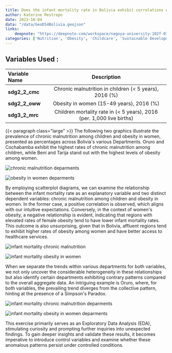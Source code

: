 ```yaml
---
title: Does the infant mortality rate in Bolivia exhibit correlations with nutritional challenges? Could there be evidence of a Simpson's Paradox?
author: Katerine Restrepo
date: 2023-10-04
data: "/data/GeoDS4Bolivia.geojson"
links:
    deepnote: "https://deepnote.com/workspace/nagoya-university-102f-072bbb53-844b-47b1-aa0d- c8654cf05167/project/Nutritional-Inequality-b5441f3b-b9ff-452a-a4cf-3a2ce6025e8d/notebook/Infant%20Mortality%20and%20Nutrition%20in%20Bolivia-84beb61d25a44593b6f174613c80f259"
categories: ['Nutrition', 'Obesity', 'Childcare', 'Sustainable Development']
---
```


## **Variables Used :**
| Variable Name | Description |
| :-- | :-: |
|<b>sdg2_2_cmc</b>|Chronic malnutrition in children (< 5 years), 2016 (%)|
|<b>sdg2_2_oww</b>|Obesity in women (15-49 years), 2016 (%)|
|<b>sdg3_2_mrc</b>|Children mortality rate in (< 5 years), 2016 (per. 1,000 live births)|



{{< paragraph class="large" >}}
The following two graphics illustrate the prevalence of chronic malnutrition among children and obesity in women, presented as percentages across Bolivia's various Departments. Oruro and Cochabamba exhibit the highest rates of chronic malnutrition among children, while Beni and Tarija stand out with the highest levels of obesity among women.

![chronic malnutrition deparments](stories/Katerine-Restrepo-1/Image1.png)

![obesity in women deparments](stories/Katerine-Restrepo-1/Image2.png)


By employing scatterplot diagrams, we can examine the relationship between the infant mortality rate as an explanatory variable and two distinct dependent variables: chronic malnutrition among children and obesity in women. In the former case, a positive correlation is observed, which aligns with our intuitive expectations. Conversely, in the context of women's obesity, a negative relationship is evident, indicating that regions with elevated rates of female obesity tend to have lower infant mortality rates. This outcome is also unsurprising, given that in Bolivia, affluent regions tend to exhibit higher rates of obesity among women and have better access to healthcare services.

![infant mortality chronic malnutrition ](stories/Katerine-Restrepo-1/Image3.png)

![infant mortality obesity in women ](stories/Katerine-Restrepo-1/Image4.png)

When we separate the trends within various departments for both variables, we not only uncover the considerable heterogeneity in these relationships but also identify certain departments exhibiting contrary patterns compared to the overall aggregate data. An intriguing example is Oruro, where, for both variables, the prevailing trend diverges from the collective pattern, hinting at the presence of a Simpson's Paradox.

![infant mortality chronic malnutrition deparments](stories/Katerine-Restrepo-1/Image5.png)

![infant mortality obesity in women deparments](stories/Katerine-Restrepo-1/Image6.png)

This exercise primarily serves as an Exploratory Data Analysis (EDA), stimulating curiosity and prompting further inquiries into unexpected findings. To gain deeper insights and validate these results, it becomes imperative to introduce control variables and examine whether these anomalous patterns persist under controlled conditions.
